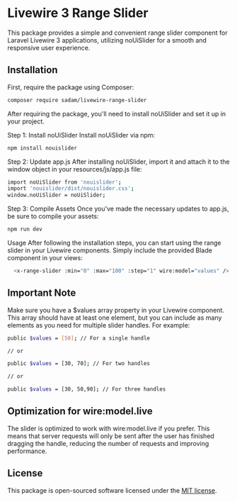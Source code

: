 # Livewire 3 Range Slider

This package provides a simple and convenient range slider component for Laravel Livewire 3 applications, utilizing noUiSlider for a smooth and responsive user experience.


## Installation

First, require the package using Composer:

```bash
composer require sadam/livewire-range-slider
```
After requiring the package, you'll need to install noUiSlider and set it up in your project.

Step 1: Install noUiSlider
Install noUiSlider via npm:

```bash
npm install nouislider
```

Step 2: Update app.js
After installing noUiSlider, import it and attach it to the window object in your resources/js/app.js file:

```bash
import noUiSlider from 'nouislider';
import 'nouislider/dist/nouislider.css';
window.noUiSlider = noUiSlider;
```

Step 3: Compile Assets
Once you've made the necessary updates to app.js, be sure to compile your assets:

```bash
npm run dev
```

Usage
After following the installation steps, you can start using the range slider in your Livewire components. Simply include the provided Blade component in your views:

```bash
  <x-range-slider :min="0" :max="100" :step="1" wire:model="values" />
```

## Important Note
Make sure you have a $values array property in your Livewire component. This array should have at least one element, but you can include as many elements as you need for multiple slider handles. For example:

```bash
public $values = [50]; // For a single handle

// or

public $values = [30, 70]; // For two handles

// or

public $values = [30, 50,90]; // For three handles
```
## Optimization for wire:model.live
The slider is optimized to work with wire:model.live if you prefer. This means that server requests will only be sent after the user has finished dragging the handle, reducing the number of requests and improving performance.

## License

This package is open-sourced software licensed under the [MIT license](https://opensource.org/licenses/MIT).

